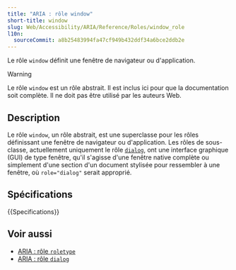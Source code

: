 ```yaml
---
title: "ARIA : rôle window"
short-title: window
slug: Web/Accessibility/ARIA/Reference/Roles/window_role
l10n:
  sourceCommit: a8b25483994fa47cf949b432ddf34a6bce2ddb2e
---
```


Le rôle `window` définit une fenêtre de navigateur ou d'application.

> [!WARNING]
> Le rôle `window` est un rôle abstrait. Il est inclus ici pour que la documentation soit complète. Il ne doit pas être utilisé par les auteurs Web.

## Description

Le rôle `window`, un rôle abstrait, est une superclasse pour les rôles définissant une fenêtre de navigateur ou d'application. Les rôles de sous-classe, actuellement uniquement le rôle [`dialog`](/fr/docs/Web/Accessibility/ARIA/Reference/Roles/dialog_role), ont une interface graphique (<abbr>GUI</abbr>) de type fenêtre, qu'il s'agisse d'une fenêtre native complète ou simplement d'une section d'un document stylisée pour ressembler à une fenêtre, où `role="dialog"` serait approprié.

## Spécifications

{{Specifications}}

## Voir aussi

- [ARIA&nbsp;: rôle `roletype`](/fr/docs/Web/Accessibility/ARIA/Reference/Roles/roletype_role)
- [ARIA&nbsp;: rôle `dialog`](/fr/docs/Web/Accessibility/ARIA/Reference/Roles/dialog_role)
